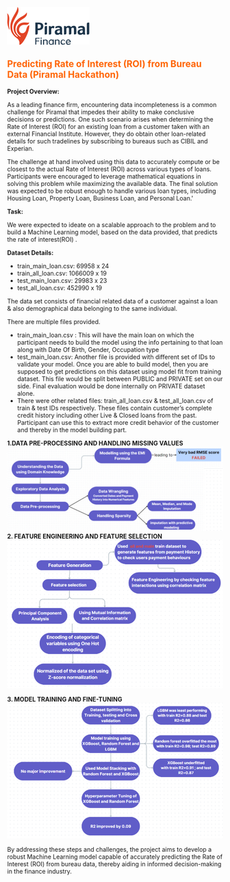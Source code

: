 <img src="piramal.svg" alt="Step 1" />

## <span style="color:#ff6600">Predicting Rate of Interest (ROI) from Bureau Data (Piramal Hackathon)</span>
**Project Overview:**

As a leading finance firm, encountering data incompleteness is a common challenge for Piramal that impedes their ability to make conclusive decisions or predictions. One such scenario arises when determining the Rate of Interest (ROI) for an existing loan from a customer taken with an external Financial Institute. However, they do obtain other loan-related details for such tradelines by subscribing to bureaus such as CIBIL and Experian.

The challenge at hand involved using this data to accurately compute or be closest to the actual Rate of Interest (ROI) across various types of loans. Participants were encouraged to leverage mathematical equations in solving this problem while maximizing the available data. The final solution was expected to be robust enough to handle various loan types, including Housing Loan, Property Loan, Business Loan, and Personal Loan.'

**Task:**

We were expected to ideate on a scalable approach to the problem and to build a Machine Learning model, based on the data provided, that predicts the rate of interest(ROI) . 

**Dataset Details:**
<ul>
<li>train_main_loan.csv:  69958 x 24</li>
<li>train_all_loan.csv: 1066009 x 19</li>
<li>test_main_loan.csv: 29983 x 23</li>
<li>test_all_loan.csv: 452990 x 19</li>
</ul>
The data set consists of financial related data of a customer against a loan & also demographical data belonging to the same individual.

There are multiple files provided.
<ul>
<li>train_main_loan.csv : This will have the main loan on which the participant needs to build the model using the info pertaining to that loan along with Date Of Birth, Gender, Occupation type</li>

<li>test_main_loan.csv: Another file is provided with different set of IDs to validate your model. Once you are able to build model, then you are supposed to get predictions on this dataset using model fit from training dataset. This file would be split between PUBLIC and PRIVATE set on our side. Final evaluation would be done internally on PRIVATE dataset alone.

<li>There were other related files: train_all_loan.csv & test_all_loan.csv of train & test IDs respectively. These files contain customer’s complete credit history including other Live & Closed loans from the past. Participant can use this to extract more credit behavior of the customer and thereby in the model building part.</li>
</ul>

**1.DATA PRE-PROCESSING AND HANDLING MISSING VALUES**
<img src="step-1.png" alt="Step 1" />
**2. FEATURE ENGINEERING AND FEATURE SELECTION**
<img src="step-2.png" alt="Step 1" />

**3. MODEL TRAINING AND FINE-TUNING**
<img src="step-3.png" alt="Step 1" />

By addressing these steps and challenges, the project aims to develop a robust Machine Learning model capable of accurately predicting the Rate of Interest (ROI) from bureau data, thereby aiding in informed decision-making in the finance industry.
